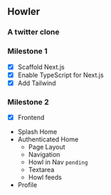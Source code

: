 ## Howler

### A twitter clone

### Milestone 1

- [x] Scaffold Next.js
- [x] Enable TypeScript for Next.js
- [x] Add Tailwind

### Milestone 2

- [x] Frontend
- Splash Home
- Authenticated Home
  - Page Layout
  - Navigation
  - Howl in Nav `pending`
  - Textarea
  - Howl feeds
- Profile
